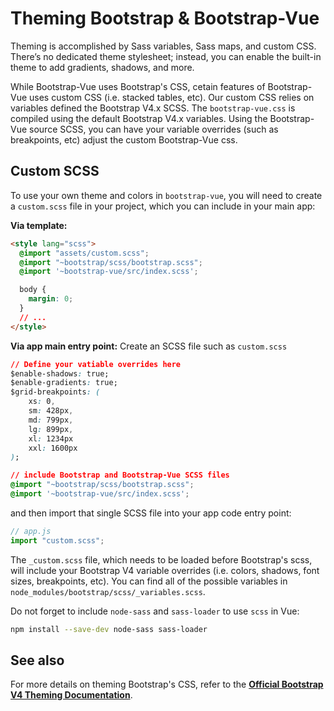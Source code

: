 # Theming Bootstrap & Bootstrap-Vue

Theming is accomplished by Sass variables, Sass maps, and custom CSS. There’s no dedicated
theme stylesheet; instead, you can enable the built-in theme to add gradients, shadows, and more.

While Bootstrap-Vue uses Bootstrap's CSS, cetain features of Bootstrap-Vue uses custom CSS (i.e.
stacked tables, etc). Our custom CSS relies on variables defined the Bootstrap V4.x SCSS. The
`bootstrap-vue.css` is compiled using the default Bootstrap V4.x variables. Using the
Bootstrap-Vue source SCSS, you can have your variable overrides (such as breakpoints, etc) adjust
the custom Bootstrap-Vue css.

## Custom SCSS
To use your own theme and colors in `bootstrap-vue`, you will need to create a
`custom.scss` file in your project, which you can include in your main app:

**Via template:**
```html
<style lang="scss">
  @import "assets/custom.scss";
  @import "~bootstrap/scss/bootstrap.scss";
  @import '~bootstrap-vue/src/index.scss';

  body {
    margin: 0;
  }
  // ...
</style>
```

**Via app main entry point:**
Create an SCSS file such as `custom.scss`
```css
// Define your vatiable overrides here
$enable-shadows: true;
$enable-gradients: true;
$grid-breakpoints: (
    xs: 0,
    sm: 428px,
    md: 799px,
    lg: 899px,
    xl: 1234px
    xxl: 1600px
);

// include Bootstrap and Bootstrap-Vue SCSS files
@import "~bootstrap/scss/bootstrap.scss";
@import '~bootstrap-vue/src/index.scss';
```
and then import that single SCSS file into your app code entry point:
```js
// app.js
import "custom.scss";
```

The `_custom.scss` file, which needs to be loaded before Bootstrap's scss, will include your
Bootstrap V4 variable overrides (i.e. colors, shadows, font sizes, breakpoints, etc).
You can find all of the possible variables in `node_modules/bootstrap/scss/_variables.scss`.

Do not forget to include `node-sass` and `sass-loader` to use `scss` in Vue:

```sh
npm install --save-dev node-sass sass-loader
```


## See also
For more details on theming Bootstrap's CSS, refer to the
[**Official Bootstrap V4 Theming Documentation**](http://getbootstrap.com/docs/4.1/getting-started/theming/).


